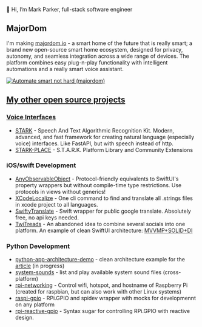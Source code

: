 👋 Hi, I’m Mark Parker, full-stack software engineer

## MajorDom

I'm making [majordom.io](https://majordom.io/blog/welcome-to-majordom) - a smart home of the future that is really smart; a brand new open-source smart home ecosystem, designed for privacy, autonomy, and seamless integration across a wide range of devices. The platform combines easy plug-n-play functionality with intelligent automations and a really smart voice assistant.

<a href="https://majordom.io/blog/welcome-to-majordom">
  <img alt="Automate smart not hard (majordom)" src="https://github.com/MarkParker5/MarkParker5/assets/34688010/b21f003a-413a-4345-bf01-96aa2d25b78f"
</a>

## My other open source projects

### Voice Interfaces

- [STARK](https://github.com/MarkParker5/STARK) - Speech And Text Algorithmic Recognition Kit. Modern, advanced, and fast framework for creating natural language (especially voice) interfaces. Like FastAPI, but with speech instead of http.
- [STARK-PLACE](https://github.com/MarkParker5/STARK-PLACE) - S.T.A.R.K. Platform Library and Community Extensions

### iOS/swift Development

- [AnyObservableObject](https://github.com/MarkParker5/AnyObservableObject) - Protocol-friendly equivalents to SwiftUI's property wrappers but without compile-time type restrictions. Use protocols in views without generics!
- [XCodeLocalize](https://github.com/MarkParker5/XCodeLocalize) - One cli command to find and translate all .strings files in xcode project to all languages.
- [SwiftyTranslate](https://github.com/MarkParker5/SwiftyTranslate) - Swift wrapper for public google translate. Absolutely free, no api keys needed.
- [TwiTreads](https://github.com/MarkParker5/TwiTreads) - An abandoned idea to combine several socials into one platform. An example of clean SwiftUI architecture: [MVVMP+SOLID+DI](https://markparker.me/blog/ai-powered-mobile-app-with-backend-in-two-days-tutorial)

### Python Development

- [python-app-architecture-demo](https://github.com/MarkParker5/python-app-architecture-demo) - clean architecture example for the [article](#) (in progress)
- [system-sounds](https://github.com/MarkParker5/system-sounds) - list and play available system sound files (cross-platform)
- [rpi-networking](https://github.com/MarkParker5/rpi-networking) - Control wifi, hotspot, and hostname of Raspberry Pi (created for raspbian, but can also work with other Linux systems)
- [raspi-gpio](https://github.com/MarkParker5/raspi-gpio) - RPi.GPIO and spidev wrapper with mocks for developmennt on any platform
- [rpi-reactive-gpio](https://github.com/MarkParker5/rpi-reactive-gpio) - Syntax sugar for controlling RPi.GPIO with reactive design.
